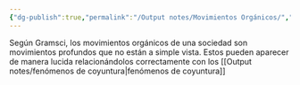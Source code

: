 ```yaml
---
{"dg-publish":true,"permalink":"/Output notes/Movimientos Orgánicos/","noteIcon":"","created":"2025-06-01T21:53:56.752-04:00"}
---
```



Según Gramsci, los movimientos orgánicos de una sociedad son movimientos profundos que no están a simple vista. Estos pueden aparecer de manera lucida relacionándolos correctamente con los [[Output notes/fenómenos de coyuntura\|fenómenos de coyuntura]]


